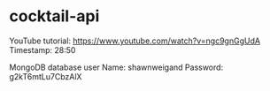 # cocktail-api

YouTube tutorial: https://www.youtube.com/watch?v=ngc9gnGgUdA
Timestamp: 28:50

MongoDB database user
Name: shawnweigand
Password: g2kT6mtLu7CbzAlX